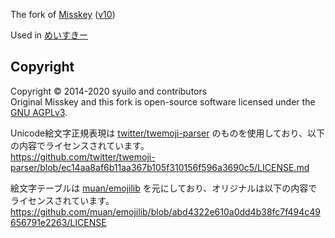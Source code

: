 The fork of [Misskey](https://github.com/syuilo/misskey) ([v10](https://github.com/syuilo/misskey/tree/v10))

Used in [めいすきー](https://misskey.m544.net)

## Copyright

Copyright © 2014-2020 syuilo and contributors  
Original Misskey and this fork is open-source software licensed under the [GNU AGPLv3](LICENCE).

Unicode絵文字正規表現は [twitter/twemoji-parser](https://github.com/twitter/twemoji-parser/) のものを使用しており、以下の内容でライセンスされています。  
https://github.com/twitter/twemoji-parser/blob/ec14aa8af6b11aa367b105f310156f596a3690c5/LICENSE.md

絵文字テーブルは [muan/emojilib](https://github.com/muan/emojilib) を元にしており、オリジナルは以下の内容でライセンスされています。
https://github.com/muan/emojilib/blob/abd4322e610a0dd4b38fc7f494c49656791e2263/LICENSE

